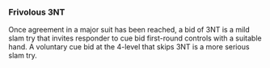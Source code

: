 ### Frivolous 3NT
Once agreement in a major suit has been reached, 
a bid of 3NT is a mild slam try that invites responder to cue bid first-round controls with a suitable hand.
A voluntary cue bid at the 4-level that skips 3NT is a more serious slam try. 

